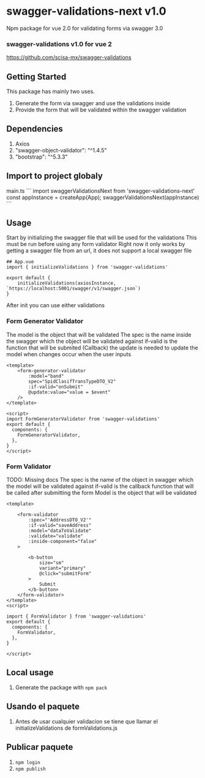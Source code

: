 # swagger-validations-next v1.0
Npm package for vue 2.0 for validating forms via swagger 3.0

### swagger-validations v1.0 for vue 2
https://github.com/scisa-mx/swagger-validations

## Getting Started

This package has mainly two uses.
1. Generate the form via swagger and use the validations inside
2. Provide the form that will be validated within the swagger validation

## Dependencies
1. Axios
2. "swagger-object-validator": "^1.4.5"
3. "bootstrap": "^5.3.3"

## Import to project globaly
main.ts
´´´
import swaggerValidationsNext from 'swagger-validations-next'
const appInstance = createApp(App);
swaggerValidationsNext(appInstance)
´´´

## Usage
Start by initializing the swagger file that will be used for the validations
This must be run before using any form validator
Right now it only works by getting a swagger file from an url, it does not support a local swagger file
```
## App.vue
import { initializeValidations } from 'swagger-validations'

export default {
    initializeValidations(axiosInstance, `https://localhost:5001/swagger/v1/swagger.json`)
}
```

After init you can use either validations

### Form Generator Validator
The model is the object that will be validated
The spec is the name inside the swagger which the object will be validated against
if-valid is the function that will be submited (Callback)
the update is needed to update the model when changes occur when the user inputs
```
<template>
    <form-generator-validator
        :model="band"
        spec="SpidClasifTransTypeDTO_V2"
        :if-valid="onSubmit"
        @update:value="value = $event"
    />
</template>

<script>
import FormGeneratorValidator from 'swagger-validations'
export default {
  components: {
    FormGeneratorValidator,
  },
}
</script>
```

### Form Validator
TODO: Missing docs
The spec is the name of the object in swagger which the model will be validated against
if-valid is the callback function that will be called after submitting the form
Model is the object that will be validated
```
<template>

    <form-validator
        :spec="'AddressDTO_V2'"
        :if-valid="saveAddress"
        :model="dataToValidate"
        :validate="validate"
        :inside-component="false"
    >

        <b-button
            size="sm"
            variant="primary"
            @click="submitForm"
        >
            Submit
        </b-button>
    </form-validator>
</template>
<script>

import { FormValidator } from 'swagger-validations'
export default {
  components: {
    FormValidator,
  },
}

</script>
```

## Local usage
1. Generate the package with `npm pack`

## Usando el paquete
1. Antes de usar cualquier validacion se tiene que llamar el initializeValidations de formValidations.js

## Publicar paquete
1. `npm login`
2. `npm publish`
